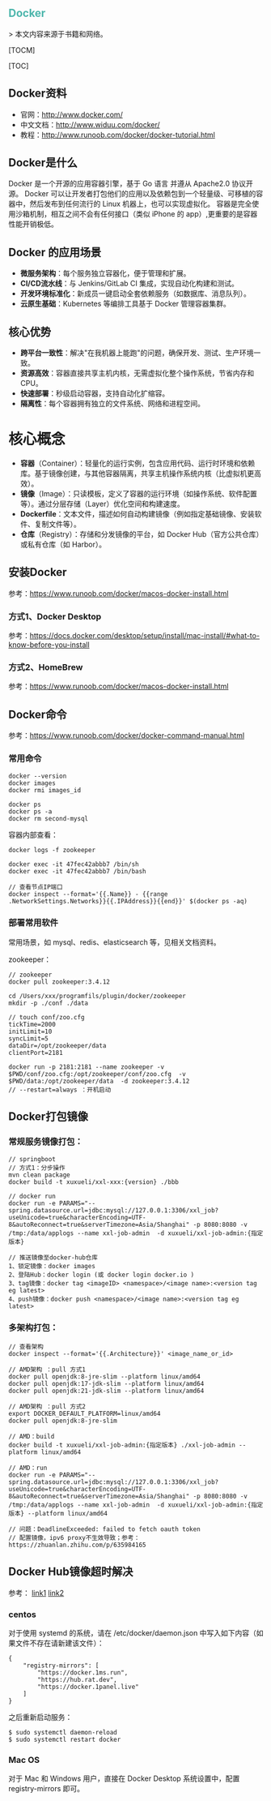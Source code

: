 <h2 style="color:#4db6ac !important" >Docker</h2>
> 本文内容来源于书籍和网络。

[TOCM]

[TOC]

## Docker资料
- 官网：http://www.docker.com/
- 中文文档：http://www.widuu.com/docker/
- 教程：http://www.runoob.com/docker/docker-tutorial.html

## Docker是什么

Docker 是一个开源的应用容器引擎，基于 Go 语言 并遵从 Apache2.0 协议开源。
Docker 可以让开发者打包他们的应用以及依赖包到一个轻量级、可移植的容器中，然后发布到任何流行的 Linux 机器上，也可以实现虚拟化。
容器是完全使用沙箱机制，相互之间不会有任何接口（类似 iPhone 的 app）,更重要的是容器性能开销极低。

## Docker 的应用场景

- **微服务架构**：每个服务独立容器化，便于管理和扩展。
- **CI/CD流水线**：与 Jenkins/GitLab CI 集成，实现自动化构建和测试。
- **开发环境标准化**：新成员一键启动全套依赖服务（如数据库、消息队列）。
- **云原生基础**：Kubernetes 等编排工具基于 Docker 管理容器集群。

## 核心优势
- **跨平台一致性**：解决"在我机器上能跑"的问题，确保开发、测试、生产环境一致。
- **资源高效**：容器直接共享主机内核，无需虚拟化整个操作系统，节省内存和 CPU。
- **快速部署**：秒级启动容器，支持自动化扩缩容。
- **隔离性**：每个容器拥有独立的文件系统、网络和进程空间。

# 核心概念
- **容器**（Container）：轻量化的运行实例，包含应用代码、运行时环境和依赖库。基于镜像创建，与其他容器隔离，共享主机操作系统内核（比虚拟机更高效）。
- **镜像**（Image）：只读模板，定义了容器的运行环境（如操作系统、软件配置等）。通过分层存储（Layer）优化空间和构建速度。
- **Dockerfile**：文本文件，描述如何自动构建镜像（例如指定基础镜像、安装软件、复制文件等）。
- **仓库**（Registry）：存储和分发镜像的平台，如 Docker Hub（官方公共仓库）或私有仓库（如 Harbor）。


## 安装Docker
参考：https://www.runoob.com/docker/macos-docker-install.html

### 方式1、Docker Desktop
参考：https://docs.docker.com/desktop/setup/install/mac-install/#what-to-know-before-you-install 

### 方式2、HomeBrew
参考：https://www.runoob.com/docker/macos-docker-install.html

## Docker命令
参考：https://www.runoob.com/docker/docker-command-manual.html

### 常用命令
```
docker --version
docker images
docker rmi images_id

docker ps
docker ps -a
docker rm second-mysql
```

容器内部查看：
```
docker logs -f zookeeper

docker exec -it 47fec42abbb7 /bin/sh
docker exec -it 47fec42abbb7 /bin/bash

// 查看节点IP端口
docker inspect --format='{{.Name}} - {{range .NetworkSettings.Networks}}{{.IPAddress}}{{end}}' $(docker ps -aq)
```


### 部署常用软件

常用场景，如 mysql、redis、elasticsearch 等，见相关文档资料。

zookeeper：  
```
// zookeeper
docker pull zookeeper:3.4.12

cd /Users/xxx/programfils/plugin/docker/zookeeper 
mkdir -p ./conf ./data

// touch conf/zoo.cfg
tickTime=2000
initLimit=10
syncLimit=5
dataDir=/opt/zookeeper/data
clientPort=2181

docker run -p 2181:2181 --name zookeeper -v $PWD/conf/zoo.cfg:/opt/zookeeper/conf/zoo.cfg  -v $PWD/data:/opt/zookeeper/data  -d zookeeper:3.4.12
// --restart=always ：开机启动
```

## Docker打包镜像

### 常规服务镜像打包：
```
// springboot
// 方式1：分步操作
mvn clean package
docker build -t xuxueli/xxl-xxx:{version} ./bbb

// docker run
docker run -e PARAMS="--spring.datasource.url=jdbc:mysql://127.0.0.1:3306/xxl_job?useUnicode=true&characterEncoding=UTF-8&autoReconnect=true&serverTimezone=Asia/Shanghai" -p 8080:8080 -v /tmp:/data/applogs --name xxl-job-admin  -d xuxueli/xxl-job-admin:{指定版本}

// 推送镜像至docker-hub仓库
1、锁定镜像：docker images
2、登陆Hub：docker login (或 docker login docker.io )
3、tag镜像：docker tag <imageID> <namespace>/<image name>:<version tag eg latest>
4、push镜像：docker push <namespace>/<image name>:<version tag eg latest>
```

### 多架构打包：
```
// 查看架构
docker inspect --format='{{.Architecture}}' <image_name_or_id>

// AMD架构 ：pull 方式1
docker pull openjdk:8-jre-slim --platform linux/amd64
docker pull openjdk:17-jdk-slim --platform linux/amd64
docker pull openjdk:21-jdk-slim --platform linux/amd64

// AMD架构 ：pull 方式2
export DOCKER_DEFAULT_PLATFORM=linux/amd64
docker pull openjdk:8-jre-slim

// AMD：build 
docker build -t xuxueli/xxl-job-admin:{指定版本} ./xxl-job-admin --platform linux/amd64  

// AMD：run
docker run -e PARAMS="--spring.datasource.url=jdbc:mysql://127.0.0.1:3306/xxl_job?useUnicode=true&characterEncoding=UTF-8&autoReconnect=true&serverTimezone=Asia/Shanghai" -p 8080:8080 -v /tmp:/data/applogs --name xxl-job-admin  -d xuxueli/xxl-job-admin:{指定版本} --platform linux/amd64

// 问题：DeadlineExceeded: failed to fetch oauth token 
// 配置镜像，ipv6 proxy不生效导致；参考：https://zhuanlan.zhihu.com/p/635984165 
```

## Docker Hub镜像超时解决
参考：
[link1](https://gitee.com/wanfeng789/docker-hub)
[link2](https://www.runoob.com/docker/docker-mirror-acceleration.html)

### centos 

对于使用 systemd 的系统，请在 /etc/docker/daemon.json 中写入如下内容（如果文件不存在请新建该文件）：
```
{
    "registry-mirrors": [
        "https://docker.1ms.run",
        "https://hub.rat.dev",
        "https://docker.1panel.live"
    ]
}
```

之后重新启动服务：
```
$ sudo systemctl daemon-reload
$ sudo systemctl restart docker
```

### Mac OS 
对于 Mac 和 Windows 用户，直接在 Docker Desktop 系统设置中，配置 registry-mirrors 即可。

